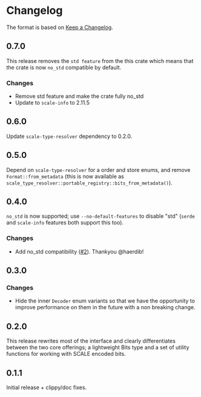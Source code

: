 # Changelog

The format is based on [Keep a Changelog].

[Keep a Changelog]: http://keepachangelog.com/en/1.0.0/

## 0.7.0

This release removes the `std feature` from the this crate which means that the crate is now `no_std` compatible by default.

### Changes
- Remove std feature and make the crate fully no_std 
- Update to `scale-info` to 2.11.5

## 0.6.0

Update `scale-type-resolver` dependency to 0.2.0.

## 0.5.0

Depend on `scale-type-resolver` for a order and store enums, and remove `Format::from_metadata` (this is now available as `scale_type_resolver::portable_registry::bits_from_metadata()`).

## 0.4.0

`no_std` is now supported; use `--no-default-features` to disable "std" (`serde` and `scale-info` features both support this too).

### Changes

- Add no_std compatibility ([#2](https://github.com/paritytech/scale-bits/pull/2)). Thankyou @haerdib!

## 0.3.0

### Changes

- Hide the inner `Decoder` enum variants so that we have the opportunity to improve performance on them in the future with a non breaking change.

## 0.2.0

This release rewrites most of the interface and clearly differentiates between the two core offerings; a lightweight Bits type and a set of utility functions for working with SCALE encoded bits.

## 0.1.1

Initial release + clippy/doc fixes.